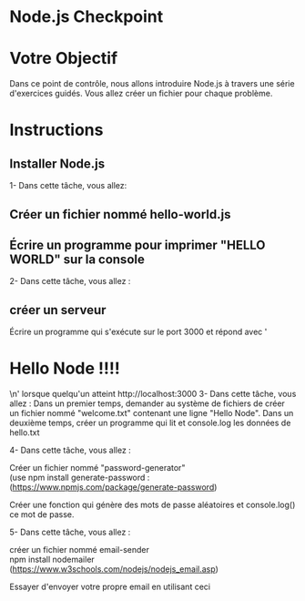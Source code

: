 # Node.js Checkpoint

# Votre Objectif
Dans ce point de contrôle, nous allons introduire Node.js à travers une série d'exercices guidés.
Vous allez créer un fichier pour chaque problème.

# Instructions
 ## Installer Node.js
1- Dans cette tâche, vous allez:
 ## Créer un fichier nommé hello-world.js
 ## Écrire un programme pour imprimer "HELLO WORLD" sur la console
2- Dans cette tâche, vous allez :
 ## créer un serveur  
 Écrire un programme qui s'exécute sur le port 3000 et répond avec  '<h1>Hello Node !!!!</h1>\n' lorsque quelqu'un atteint http://localhost:3000
3-  Dans cette tâche, vous allez :
Dans un premier temps, demander au système de fichiers de créer un fichier nommé "welcome.txt" contenant une ligne "Hello Node".
Dans un deuxième temps, créer un programme qui lit et console.log les données de hello.txt


4- Dans cette tâche, vous allez :

Créer un fichier nommé "password-generator"  
(use npm install generate-password : (https://www.npmjs.com/package/generate-password)

Créer une fonction qui génère des mots de passe aléatoires et console.log() ce mot de passe.
 

5-  Dans cette tâche, vous allez :

créer un fichier nommé email-sender  
npm install nodemailer (https://www.w3schools.com/nodejs/nodejs_email.asp)

Essayer d'envoyer votre propre email en utilisant ceci

